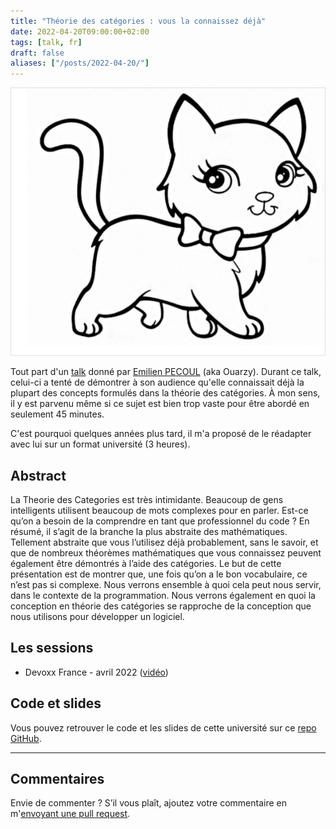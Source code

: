 ```yaml
---
title: "Théorie des catégories : vous la connaissez déjà"
date: 2022-04-20T09:00:00+02:00
tags: [talk, fr]
draft: false
aliases: ["/posts/2022-04-20/"]
---
```


![Chat dessiné](1.jpg)

Tout part d'un [talk](https://youtu.be/83e3TWdecqQ) donné par [Emilien PECOUL](https://bsky.app/profile/ouarzy.bsky.social) (aka Ouarzy). Durant ce talk, celui-ci a tenté de démontrer à son audience qu'elle connaissait déjà la plupart des concepts formulés dans la théorie des catégories. À mon sens, il y est parvenu même si ce sujet est bien trop vaste pour être abordé en seulement 45 minutes.  

C'est pourquoi quelques années plus tard, il m'a proposé de le réadapter avec lui sur un format université (3 heures).

## Abstract

La Theorie des Categories est très intimidante. Beaucoup de gens intelligents utilisent beaucoup de mots complexes pour en parler. Est-ce qu’on a besoin de la comprendre en tant que professionnel du code ? En résumé, il s’agit de la branche la plus abstraite des mathématiques. Tellement abstraite que vous l’utilisez déjà probablement, sans le savoir, et que de nombreux théorèmes mathématiques que vous connaissez peuvent également être démontrés à l’aide des catégories. Le but de cette présentation est de montrer que, une fois qu’on a le bon vocabulaire, ce n’est pas si complexe. Nous verrons ensemble à quoi cela peut nous servir, dans le contexte de la programmation. Nous verrons également en quoi la conception en théorie des catégories se rapproche de la conception que nous utilisons pour développer un logiciel.

## Les sessions

- Devoxx France - avril 2022 ([vidéo](https://youtu.be/DFZ7arg1XFc))

## Code et slides

Vous pouvez retrouver le code et les slides de cette université sur ce [repo GitHub](https://github.com/RomainTrm/Talk-CategoryTheoryYouAlreadyKnowIt).

---

## Commentaires

<!--Ajoutez votre commentaire ici-->

Envie de commenter ? S’il vous plaît, ajoutez votre commentaire en m'[envoyant une pull request](https://github.com/RomainTrm/Blog?tab=readme-ov-file#how-to-comment).
